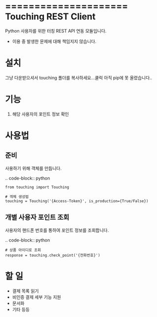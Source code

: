 =====================
Touching REST Client
=====================

Python 사용자를 위한 터칭 REST API 연동 모듈입니다.

* 이용 중 발생한 문제에 대해 책임지지 않습니다.

설치
=======

그냥 다운받으셔서 touching 폴더를 복사하세요...쿨럭
아직 pip에 못 올렸습니다..

기능
======
1. 해당 사용자의 포인트 정보 확인


사용법
=======

준비
------

사용하기 위해 객체를 만듭니다.

.. code-block:: python

    from touching import Touching

    # 객체 생성법
    touching = Touching('{Access-Token}', is_production={True/False})


개별 사용자 포인트 조회
------

사용자의 핸드폰 번호를 통하여 포인트 정보를 조회합니다.

.. code-block:: python

    # 상품 아이디로 조회
    response = touching.check_point('{전화번호}')



할 일
======
- 결제 목록 읽기
- 비인증 결제 세부 기능 지원
- 문서화
- 기타 등등
